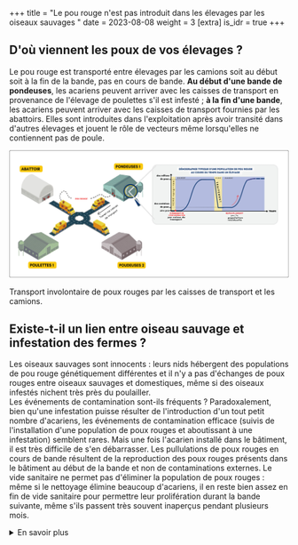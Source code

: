 +++
title = "Le pou rouge n'est pas introduit dans les élevages par les oiseaux sauvages "
date = 2023-08-08
weight = 3
[extra]
is_idr = true
+++

## D'où viennent les poux de vos élevages ?

Le pou rouge est transporté entre élevages par les camions soit au début soit à la fin de la bande, pas en cours de bande. **Au début d'une bande de pondeuses**, les acariens peuvent arriver avec les caisses de transport en provenance de l'élevage de poulettes s'il est infesté ; **à la fin d'une bande**, les acariens peuvent arriver avec les caisses de transport fournies par les abattoirs. Elles sont introduites dans l'exploitation après avoir transité dans d'autres élevages et jouent le rôle de vecteurs même lorsqu'elles ne contiennent pas de poule.

<div class="img_largeur_max">

![Schéma de transport involontaire des acariens](/img/transport_camion.webp)

Transport involontaire de poux rouges par les caisses de transport et les camions.

</div>

## Existe-t-il un lien entre oiseau sauvage et infestation des fermes ? 

Les oiseaux sauvages sont innocents : leurs nids hébergent des populations de pou rouge génétiquement différentes et il n'y a pas d'échanges de poux rouges entre oiseaux sauvages et domestiques, même si des oiseaux infestés nichent très près du poulailler.  
Les événements de contamination sont-ils fréquents ? 
Paradoxalement, bien qu'une infestation puisse résulter de l'introduction d'un tout petit nombre d'acariens, les événements de contamination efficace (suivis de l'installation d'une population de poux rouges et aboutissant à une infestation) semblent rares. Mais une fois l'acarien installé dans le bâtiment, il est très difficile de s'en débarrasser. Les pullulations de poux rouges en cours de bande résultent de la reproduction des poux rouges présents dans le bâtiment au début de la bande et non de contaminations externes. Le vide sanitaire ne permet pas d'éliminer la population de poux rouges : même si le nettoyage élimine beaucoup d'acariens, il en reste bien assez en fin de vide sanitaire pour permettre leur prolifération durant la bande suivante, même s'ils passent très souvent inaperçus pendant plusieurs mois. 


<details>
    <summary>En savoir plus</summary>


## Comment sait-on cela ?

Des équipes de recherche ont conduit des analyses de génétique des populations (voir Roy et al. 2021). Ces analyses s'appuient sur le génotypage de nombreux acariens prélevés dans les fermes (voir plus bas). Le principe repose sur les connaissances suivantes : Le pou rouge se reproduit de manière sexuée si bien que chaque acarien a un père et une mère. Comme chez les autres espèces à reproduction sexuée, le patrimoine génétique (ou génome) de chaque individu est une combinaison unique de séquences d'ADN transmises par ses deux parents avec brassage : chaque individu partage bien sûr de nombreuses portions d'ADN avec les autres individus, mais il présente aussi des versions différentes à certains endroits du génome<a href="connaissance/#footnote_idr3_2"><sup>1</sup></a>. Le nombre de versions différentes dépend notamment du degré d'apparentement. On sait aussi que le hasard de la rencontre des sexes et du brassage génétique induit des variations de génération en génération dans la fréquence des différentes versions au sein de la population (c'est la dérive génétique). La fréquence des différentes versions ne varie pas de la même manière entre populations isolées (entre lesquelles il n'y a pas de croisement).

Génotyper<a href="connaissance/#footnote_idr3_2"><sup>2</sup></a> individuellement des acariens prélevés dans différents élevages de volailles ainsi que dans des nids d'oiseaux sauvages et analyser les données à l'échelle des populations permet de comparer les proportions d'apparentement au sein de et entre les populations. Nous identifions ainsi les voies de contamination des élevages en nous basant sur les hypothèses suivantes : Les acariens de deux populations connectées ont presque autant de chances de se reproduire entre eux qu'à l'intérieur de l'une d'entre elles. En revanche, les acariens de populations moins connectées ont plus de chances de se reproduire avec des acariens de leur propre population. Cette simple réduction du flux génétique entraîne une différenciation des populations d'acariens d'une génération à l'autre, ce qui a un impact significatif sur la gestion des épidémies.


<span id="footnote_idr3_1"></span> *1*: Plus précisément, le pou rouge est haplodiploïde comme les abeilles : les œufs non fécondés donnent naissance aux mâles et les œufs fécondés aux femelles. Les mâles étant par nature incapables d'engendrer des petits, la contribution des deux sexes est donc indispensable au développement des populations (il ne semble pas y avoir de reproduction strictement asexuée comme chez d'autres acariens).

<span id="footnote_idr3_2"></span> *2*: Génotyper consiste ici à caractériser les séquences d'ADN de plusieurs zones déterminées du génome au sein de l'individu. Les analyses de génétique des populations consistent en gros à comparer la fréquence et l'identité des zones différentes entre individus prélevés au même endroit et entre individus prélevés dans des fermes et/ou nids différents.

#### Sources scientifiques

Une partie des informations résumées dans cette section est issue de travaux récents de l'équipe de L. Roy, non publiés au moment de l'élaboration du site. Les études disponibles sont les suivantes :

- Roy et al. 2021
- Roy & Buronfosse 2011
- Brännström & Oines 2011
- Oliver…



</details>
